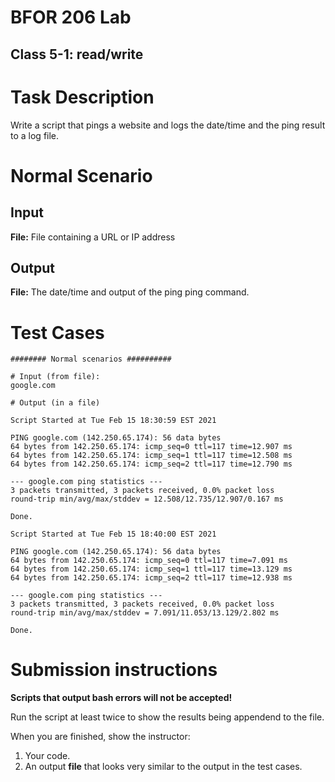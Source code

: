 # BFOR 206 Lab
## Class 5-1: read/write


# Task Description

Write a script that pings a website
and logs the date/time and the ping
result to a log file.



# Normal Scenario

## Input
**File:** File containing a URL or IP address

## Output
**File:** The date/time and output of the ping
          ping command.





# Test Cases

```shell
######## Normal scenarios ##########

# Input (from file):
google.com

# Output (in a file)

Script Started at Tue Feb 15 18:30:59 EST 2021

PING google.com (142.250.65.174): 56 data bytes
64 bytes from 142.250.65.174: icmp_seq=0 ttl=117 time=12.907 ms
64 bytes from 142.250.65.174: icmp_seq=1 ttl=117 time=12.508 ms
64 bytes from 142.250.65.174: icmp_seq=2 ttl=117 time=12.790 ms

--- google.com ping statistics ---
3 packets transmitted, 3 packets received, 0.0% packet loss
round-trip min/avg/max/stddev = 12.508/12.735/12.907/0.167 ms

Done.

Script Started at Tue Feb 15 18:40:00 EST 2021

PING google.com (142.250.65.174): 56 data bytes
64 bytes from 142.250.65.174: icmp_seq=0 ttl=117 time=7.091 ms
64 bytes from 142.250.65.174: icmp_seq=1 ttl=117 time=13.129 ms
64 bytes from 142.250.65.174: icmp_seq=2 ttl=117 time=12.938 ms

--- google.com ping statistics ---
3 packets transmitted, 3 packets received, 0.0% packet loss
round-trip min/avg/max/stddev = 7.091/11.053/13.129/2.802 ms

Done.
```




# Submission instructions

**Scripts that output bash errors will not be accepted!**

Run the script at least twice to show the
results being appendend to the file.

When you are finished, show the instructor:
1.  Your code.
2.  An output **file** that looks very
    similar to the output in the test cases.
